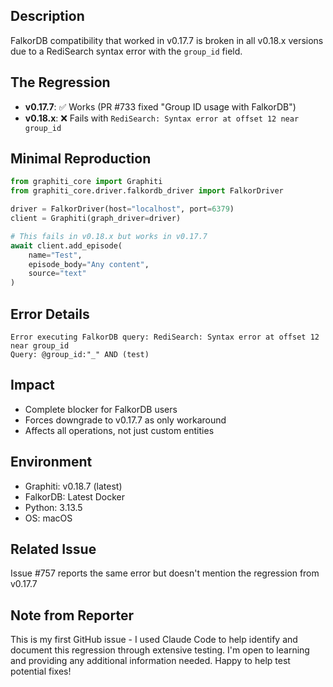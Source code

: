 ## Description
FalkorDB compatibility that worked in v0.17.7 is broken in all v0.18.x versions due to a RediSearch syntax error with the `group_id` field.

## The Regression
- **v0.17.7**: ✅ Works (PR #733 fixed "Group ID usage with FalkorDB")  
- **v0.18.x**: ❌ Fails with `RediSearch: Syntax error at offset 12 near group_id`

## Minimal Reproduction
```python
from graphiti_core import Graphiti
from graphiti_core.driver.falkordb_driver import FalkorDriver

driver = FalkorDriver(host="localhost", port=6379)
client = Graphiti(graph_driver=driver)

# This fails in v0.18.x but works in v0.17.7
await client.add_episode(
    name="Test",
    episode_body="Any content",
    source="text"
)
```

## Error Details
```
Error executing FalkorDB query: RediSearch: Syntax error at offset 12 near group_id
Query: @group_id:"_" AND (test)
```

## Impact
- Complete blocker for FalkorDB users
- Forces downgrade to v0.17.7 as only workaround
- Affects all operations, not just custom entities

## Environment
- Graphiti: v0.18.7 (latest)
- FalkorDB: Latest Docker
- Python: 3.13.5
- OS: macOS

## Related Issue
Issue #757 reports the same error but doesn't mention the regression from v0.17.7

## Note from Reporter
This is my first GitHub issue - I used Claude Code to help identify and document this regression through extensive testing. I'm open to learning and providing any additional information needed. Happy to help test potential fixes!
